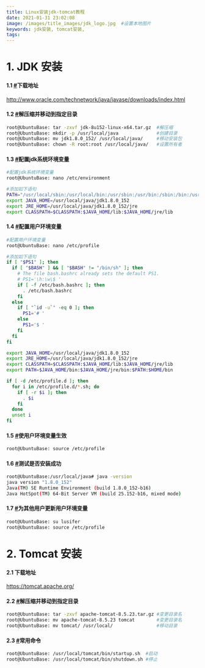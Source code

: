 ```yaml
---
title: Linux安装jdk-tomcat教程
date: 2021-01-31 23:02:08
image: /images/title_images/jdk_logo.jpg  #设置本地图片
keywords: jdk安装, tomcat安装,
tags: 
---
```


#  1. JDK 安装

#### 1.1 [#](#下载地址)下载地址

http://www.oracle.com/technetwork/java/javase/downloads/index.html

#### 1.2 [#](#解压缩并移动到指定目录)解压缩并移动到指定目录

```bash
root@UbuntuBase: tar -zxvf jdk-8u152-linux-x64.tar.gz  #解压缩
root@UbuntuBase: mkdir -p /usr/local/java              #创建目录
root@UbuntuBase: mv jdk1.8.0_152/ /usr/local/java/     #移动安装包
root@UbuntuBase: chown -R root:root /usr/local/java/   #设置所有者
```

#### 1.3 [#]()配置jdk系统环境变量

```bash
#配置jdk系统环境变量
root@UbuntuBase: nano /etc/environment

#添加如下语句
PATH="/usr/local/sbin:/usr/local/bin:/usr/sbin:/usr/bin:/sbin:/bin:/usr/games:/usr/local/games"
export JAVA_HOME=/usr/local/java/jdk1.8.0_152
export JRE_HOME=/usr/local/java/jdk1.8.0_152/jre
export CLASSPATH=$CLASSPATH:$JAVA_HOME/lib:$JAVA_HOME/jre/lib
```

#### 1.4 [#](#配置用户环境变量)配置用户环境变量

```bash
#配置用户环境变量
root@UbuntuBase: nano /etc/profile

#添加如下语句
if [ "$PS1" ]; then
  if [ "$BASH" ] && [ "$BASH" != "/bin/sh" ]; then
    # The file bash.bashrc already sets the default PS1.
    # PS1='\h:\w\$ '
    if [ -f /etc/bash.bashrc ]; then
      . /etc/bash.bashrc
    fi
  else
    if [ "`id -u`" -eq 0 ]; then
      PS1='# '
    else
      PS1='$ '
    fi
  fi
fi

export JAVA_HOME=/usr/local/java/jdk1.8.0_152
export JRE_HOME=/usr/local/java/jdk1.8.0_152/jre
export CLASSPATH=$CLASSPATH:$JAVA_HOME/lib:$JAVA_HOME/jre/lib
export PATH=$JAVA_HOME/bin:$JAVA_HOME/jre/bin:$PATH:$HOME/bin

if [ -d /etc/profile.d ]; then
  for i in /etc/profile.d/*.sh; do
    if [ -r $i ]; then
      . $i
    fi
  done
  unset i
fi
```

#### 1.5 [#](#使用户环境变量生效)使用户环境变量生效

```bash
root@UbuntuBase: source /etc/profile
```

#### 1.6 [#](#测试是否安装成功)测试是否安装成功

```bash
root@UbuntuBase:/usr/local/java# java -version
java version "1.8.0_152"
Java(TM) SE Runtime Environment (build 1.8.0_152-b16)
Java HotSpot(TM) 64-Bit Server VM (build 25.152-b16, mixed mode)
```

#### 1.7 [#](#为其他用户更新用户环境变量)为其他用户更新用户环境变量

```bash
root@UbuntuBase: su lusifer
root@UbuntuBase: source /etc/profile
```



# 2. Tomcat 安装

#### 2.1 下载地址

https://tomcat.apache.org/

#### 2.2 [#](https://www.funtl.com/zh/linux/Linux-安装-Tomcat.html#解压缩并移动到指定目录)解压缩并移动到指定目录

```bash
root@UbuntuBase: tar -zxvf apache-tomcat-8.5.23.tar.gz #变更目录名
root@UbuntuBase: mv apache-tomcat-8.5.23 tomcat        #变更目录名
root@UbuntuBase: mv tomcat/ /usr/local/                #移动目录
```

#### 2.3 [#]()常用命令

```bash
root@UbuntuBase: /usr/local/tomcat/bin/startup.sh  #启动
root@UbuntuBase: /usr/local/tomcat/bin/shutdown.sh #停止
```

